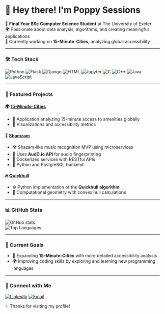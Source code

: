 # 👋 Hey there! I'm Poppy Sessions
🚀 **Final Year BSc Computer Science Student** at The University of Exeter  
🌍 Passionate about data analysis, algorithms, and creating meaningful applications  
📌 Currently working on **15-Minute-Cities**, analyzing global accessibility

---

### 🛠️ **Tech Stack**
![Python](https://img.shields.io/badge/Python-3776AB?style=for-the-badge&logo=python&logoColor=white)
![Flask](https://img.shields.io/badge/Flask-000000?style=for-the-badge&logo=flask&logoColor=white)
![Django](https://img.shields.io/badge/Django-092E20?style=for-the-badge&logo=django&logoColor=white)
![HTML](https://img.shields.io/badge/HTML-E34F26?style=for-the-badge&logo=html5&logoColor=white)
![Jupyter](https://img.shields.io/badge/Jupyter-F37626?style=for-the-badge&logo=jupyter&logoColor=white)
![C](https://img.shields.io/badge/C-A8B9CC?style=for-the-badge&logo=c&logoColor=white)
![C++](https://img.shields.io/badge/C++-00599C?style=for-the-badge&logo=cplusplus&logoColor=white)
![Java](https://img.shields.io/badge/Java-007396?style=for-the-badge&logo=java&logoColor=white)
![JavaScript](https://img.shields.io/badge/JavaScript-F7DF1E?style=for-the-badge&logo=javascript&logoColor=black)

---

### 🚀 **Featured Projects**
#### 🌍 [15-Minute-Cities](https://github.com/poppyts25/15-Minute-Cities)
- 🌆 Application analyzing 15-minute access to amenities globally
- 🔹 Visualizations and accessibility metrics

#### 🎵 [Shamzam](https://github.com/poppyts25/Shamzam)
- 🛠️ Shazam-like music recognition MVP using microservices
- 🔹 Uses **AudD.io API** for audio fingerprinting
- 🔹 Dockerized services with RESTful APIs
- 🔹 Python and PostgreSQL backend

#### 🔥 [Quickhull](https://github.com/poppyts25/Quickhull)
- ⚙️ Python implementation of the **Quickhull algorithm**
- 🔹 Computational geometry with convex hull calculations

---

### 📊 **GitHub Stats**
![GitHub stats](https://github-readme-stats.vercel.app/api?username=poppyts25&show_icons=true&theme=radical)  
![Top Languages](https://github-readme-stats.vercel.app/api/top-langs/?username=poppyts25&layout=compact&theme=radical)

---

### 🚀 **Current Goals**
- 🎯 Expanding **15-Minute-Cities** with more detailed accessibility analysis
- 🌍 Improving coding skills by exploring and learning new programming languages

---

### 🌟 **Connect with Me**
[![LinkedIn](https://img.shields.io/badge/LinkedIn-0A66C2?style=for-the-badge&logo=linkedin&logoColor=white)](https://www.linkedin.com/in/ps626)
[![Email](https://img.shields.io/badge/Gmail-D14836?style=for-the-badge&logo=gmail&logoColor=white)](mailto:poppysessions@gmail.com)

✨ Thanks for visiting my profile!
  

